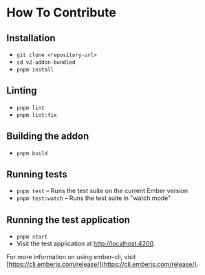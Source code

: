 # How To Contribute

## Installation

- `git clone <repository-url>`
- `cd v2-addon-bundled`
- `pnpm install`

## Linting

- `pnpm lint`
- `pnpm lint:fix`

## Building the addon

- `pnpm build`

## Running tests

- `pnpm test` – Runs the test suite on the current Ember version
- `pnpm test:watch` – Runs the test suite in "watch mode"

## Running the test application

- `pnpm start`
- Visit the test application at [http://localhost:4200](http://localhost:4200).

For more information on using ember-cli, visit [https://cli.emberjs.com/release/](https://cli.emberjs.com/release/).
